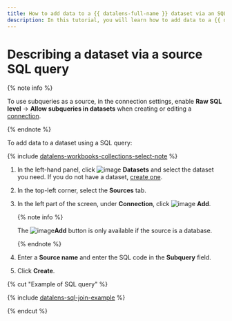 ```yaml
---
title: How to add data to a {{ datalens-full-name }} dataset via an SQL query
description: In this tutorial, you will learn how to add data to a {{ datalens-full-name }} dataset using an SQL query.
---
```


# Describing a dataset via a source SQL query

{% note info %}

To use subqueries as a source, in the connection settings, enable **Raw SQL level** → **Allow subqueries in datasets** when creating or editing a [connection](../../concepts/connection.md).

{% endnote %}

To add data to a dataset using a SQL query:


{% include [datalens-workbooks-collections-select-note](../../../_includes/datalens/operations/datalens-workbooks-collections-select-note.md) %}


1. In the left-hand panel, click ![image](../../../_assets/console-icons/circles-intersection.svg) **Datasets** and select the dataset you need. If you do not have a dataset, [create one](create.md).
1. In the top-left corner, select the **Sources** tab.
1. In the left part of the screen, under **Connection**, click ![image](../../../_assets/console-icons/plus.svg) **Add**.

   {% note info %}

   The ![image](../../../_assets/console-icons/plus.svg)**Add** button is only available if the source is a database.

   {% endnote %}

1. Enter a **Source name** and enter the SQL code in the **Subquery** field.
1. Click **Create**.

{% cut "Example of SQL query" %}

{% include [datalens-sql-join-example](../../../_includes/datalens/datalens-sql-join-example.md) %}

{% endcut %}

